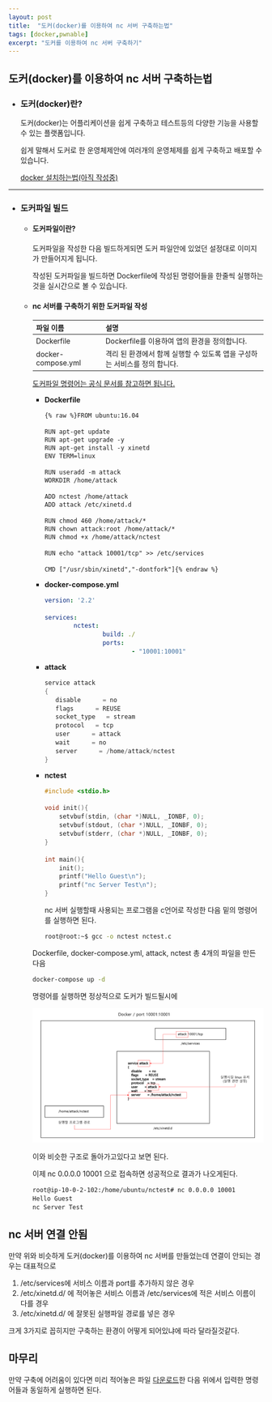 ```yaml
---
layout: post
title:  "도커(docker)를 이용하여 nc 서버 구축하는법"
tags: [docker,pwnable]
excerpt: "도커를 이용하여 nc 서버 구축하기"
---
```


## 도커(docker)를 이용하여 nc 서버 구축하는법

+ ### 도커(docker)란?

    도커(docker)는 어플리케이션을 쉽게 구축하고 테스트등의 다양한 기능을 사용할 수 있는 플랫폼입니다.

    쉽게 말해서 도커로 한 운영체제안에 여러개의 운영체제를 쉽게 구축하고 배포할 수 있습니다.

    [docker 설치하는법(아직 작성중)]()

* * *

+ ### 도커파일 빌드

    + #### 도커파일이란?

        도커파일을 작성한 다음 빌드하게되면 도커 파일안에 있었던 설정대로 이미지가 만들어지게 됩니다.

        작성된 도커파일을 빌드하면 Dockerfile에 작성된 명령어들을 한줄씩 실행하는것을 실시간으로 볼 수 있습니다.

    + #### nc 서버를 구축하기 위한 도커파일 작성

        | 파일 이름 | 설명 | 
        | - | - |
        | Dockerfile | Dockerfile를 이용하여 앱의 환경을 정의합니다. |
        | docker-compose.yml | 격리 된 환경에서 함께 실행할 수 있도록 앱을 구성하는 서비스를 정의 합니다. |

        [도커파일 명령어는 공식 문서를 참고하면 됩니다.](https://docs.docker.com/reference/)

        + __Dockerfile__

            ```docker
            {% raw %}FROM ubuntu:16.04

            RUN apt-get update
            RUN apt-get upgrade -y
            RUN apt-get install -y xinetd
            ENV TERM=linux

            RUN useradd -m attack
            WORKDIR /home/attack

            ADD nctest /home/attack
            ADD attack /etc/xinetd.d

            RUN chmod 460 /home/attack/*
            RUN chown attack:root /home/attack/*
            RUN chmod +x /home/attack/nctest

            RUN echo "attack 10001/tcp" >> /etc/services

            CMD ["/usr/sbin/xinetd","-dontfork"]{% endraw %}
            ```

        + __docker-compose.yml__

            ```yml
            version: '2.2'

            services:
                    nctest:
                            build: ./
                            ports:
                                    - "10001:10001"
            ```

        + __attack__

            ```d
            service attack
            {
               disable      = no
               flags      = REUSE
               socket_type   = stream
               protocol   = tcp
               user      = attack
               wait      = no
               server      = /home/attack/nctest
            }
            ```

        + __nctest__

            ```c
            #include <stdio.h>

            void init(){
                setvbuf(stdin, (char *)NULL, _IONBF, 0);
                setvbuf(stdout, (char *)NULL, _IONBF, 0);
                setvbuf(stderr, (char *)NULL, _IONBF, 0);
            }

            int main(){
                init();
                printf("Hello Guest\n");
                printf("nc Server Test\n");
            }
            ```

            nc 서버 실행할때 사용되는 프로그램을 c언어로 작성한 다음 밑의 명령어를 실행하면 된다.

            ```sh
            root@root:~$ gcc -o nctest nctest.c
            ```

        Dockerfile, docker-compose.yml, attack, nctest 총 4개의 파일을 만든 다음

        ```bash
        docker-compose up -d
        ```

        명령어를 실행하면 정상적으로 도커가 빌드될시에

        ![docker-compose-up-d](/post-images/Server-Build/nc-server/nc-server-structure.png)

        이와 비슷한 구조로 돌아가고있다고 보면 된다.

        이제 nc 0.0.0.0 10001 으로 접속하면 성공적으로 결과가 나오게된다.

        ```bash
        root@ip-10-0-2-102:/home/ubuntu/nctest# nc 0.0.0.0 10001
        Hello Guest
        nc Server Test
        ```

## nc 서버 연결 안됨

만약 위와 비슷하게 도커(docker)를 이용하여 nc 서버를 만들었는데
연결이 안되는 경우는 대표적으로

1. /etc/services에 서비스 이름과 port를 추가하지 않은 경우
2. /etc/xinetd.d/ 에 적어놓은 서비스 이름과 /etc/services에 적은 서비스 이름이 다를 경우
3. /etc/xinetd.d/ 에 잘못된 실행파일 경로를 넣은 경우

크게 3가지로 꼽히지만 구축하는 환경이 어떻게 되어있냐에 따라 달라질것같다.

## 마무리

만약 구축에 어려움이 있다면 미리 적어놓은 파일 [다운로드](/files/Server-Build/nc-server/nc-server.zip)한 다음 위에서 입력한 명령어들과 동일하게 실행하면 된다.
